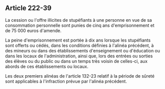 Article 222-39
----
La cession ou l'offre illicites de stupéfiants à une personne en vue de sa
consommation personnelle sont punies de cinq ans d'emprisonnement et de 75 000
euros d'amende.

La peine d'emprisonnement est portée à dix ans lorsque les stupéfiants sont
offerts ou cédés, dans les conditions définies à l'alinéa précédent, à des
mineurs ou dans des établissements d'enseignement ou d'éducation ou dans les
locaux de l'administration, ainsi que, lors des entrées ou sorties des élèves ou
du public ou dans un temps très voisin de celles-ci, aux abords de ces
établissements ou locaux.

Les deux premiers alinéas de l'article 132-23 relatif à la période de sûreté
sont applicables à l'infraction prévue par l'alinéa précédent.
